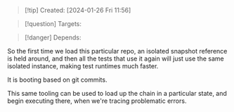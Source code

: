 
>[!tip] Created: [2024-01-26 Fri 11:56]

>[!question] Targets: 

>[!danger] Depends: 

So the first time we load this particular repo, an isolated snapshot reference is held around, and then all the tests that use it again will just use the same isolated instance, making test runtimes much faster.

It is booting based on git commits.

This same tooling can be used to load up the chain in a particular state, and begin executing there, when we're tracing problematic errors.